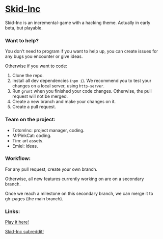 # [Skid-Inc](https://totominc.github.io/skid-inc/ "Skid-Inc")

Skid-Inc is an incremental-game with a hacking theme. Actually in early beta, but playable.

### Want to help?

You don't need to program if you want to help up, you can create issues for any bugs you encounter or give ideas.

Otherwise if you want to code:

1. Clone the repo.
2. Install all dev dependencies (`npm i`). We recommend you to test your changes on a local server, using `http-server`.
3. Run `grunt` when you finished your code changes. Otherwise, the pull request will not be merged.
4. Create a new branch and make your changes on it.
5. Create a pull request.

### Team on the project:

- TotomInc: project manager, coding.
- MrPinkCat: coding.
- Tim: art assets.
- Emiel: ideas.

### Workflow:

For any pull request, create your own branch.

Otherwise, all new features currently working on are on a secondary branch.

Once we reach a milestone on this secondary branch, we can merge it to gh-pages (the main branch).

### Links:

[Play it here!](https://totominc.github.io/skid-inc/ "Skid-Inc")

[Skid-Inc subreddit!](https://www.reddit.com/r/skidinc "Skid-Inc subreddit")